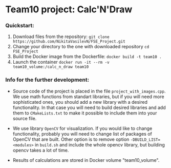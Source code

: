 # Team10 project: Calc'N'Draw

### Quickstart:

1. Download files from the repository:
`git clone https://github.com/NikitaVasilevN/FSE_Project.git`
2. Change your directory to the one with downloaded repository
`cd FSE_Project`
3. Build the Docker image from the Dockerfile:
`docker build -t team10 .`
4. Launch the container
`docker run -it --rm -v team10_volume:/calc_n_draw team10`



### Info for the further development:

* Source code of the project is placed in the file `project_with_images.cpp`. We use math functions from standart libraries, but if you will need more sophisticated ones, you should add a new library with a desired functionality. In that case you will need to build desired libraries and add them to `CMakeLists.txt` to make it possible to include them into your source file.

* We use library `OpenCV` for visualization. If you would like to change functionality, probably you will need to change list of packages of OpenCV that are built. Other option is to remove option `-DBUILD_LIST=<modules>` in `build.sh` and include the whole opencv library, but building opencv takes a lot of time.

* Results of calculations are stored in Docker volume "team10_volume".